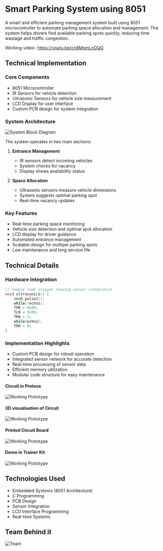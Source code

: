 # Smart Parking System using 8051

A smart and efficient parking management system built using 8051 microcontroller to automate parking space allocation and management. The system helps drivers find available parking spots quickly, reducing time wastage and traffic congestion.

Working video- https://youtu.be/cn8MsmLzOQQ

## Technical Implementation

### Core Components
- 8051 Microcontroller
- IR Sensors for vehicle detection
- Ultrasonic Sensors for vehicle size measurement
- LCD Display for user interface
- Custom PCB design for system integration

### System Architecture

![System Block Diagram](./images/block-diagram.png)

The system operates in two main sections:
1. **Entrance Management**
    - IR sensors detect incoming vehicles
    - System checks for vacancy
    - Display shows availability status

2. **Space Allocation**
    - Ultrasonic sensors measure vehicle dimensions
    - System suggests optimal parking spot
    - Real-time vacancy updates

### Key Features
- Real-time parking space monitoring
- Vehicle size detection and optimal spot allocation
- LCD display for driver guidance
- Automated entrance management
- Scalable design for multiple parking spots
- Low maintenance and long service life

## Technical Details

### Hardware Integration
```c
// Sample code snippet showing sensor integration
void ultrasonic1() {
    send_pulse1();
    while(!echo1);
    TH0 = 0x00;
    TL0 = 0x00;
    TR0 = 1;
    while(echo1);
    TR0 = 0;
}
```

### Implementation Highlights
- Custom PCB design for robust operation
- Integrated sensor network for accurate detection
- Real-time processing of sensor data
- Efficient memory utilization
- Modular code structure for easy maintenance

#### Circuit in Proteus
![Working Prototype](./images/proteus-circuit.png)

#### 3D visualisation of Circuit
![Working Prototype](./images/pcb-3d.png)

#### Printed Circuit Board
![Working Prototype](./images/pcb-printed.png)


#### Demo in Trainer Kit
![Working Prototype](./images/prototype.png)

## Technologies Used

- Embedded Systems (8051 Architecture)
- C Programming
- PCB Design
- Sensor Integration
- LCD Interface Programming
- Real-time Systems

## Team Behind it

![Team](./images/team.jpeg)

